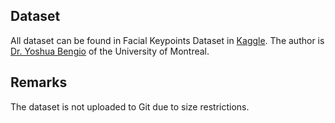 ## Dataset

All dataset can be found in Facial Keypoints Dataset in [Kaggle](https://www.kaggle.com/c/facial-keypoints-detection/overview). The author is [Dr. Yoshua Bengio](http://www.iro.umontreal.ca/~bengioy/yoshua_en/index.html) of the University of Montreal.

## Remarks

The dataset is not uploaded to Git due to size restrictions.